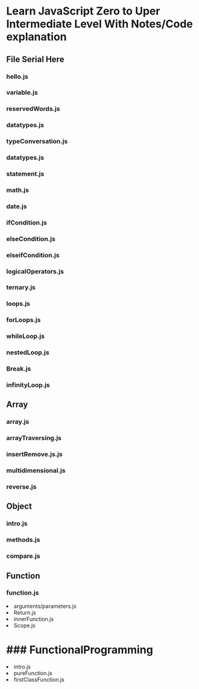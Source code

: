 # Learn JavaScript Zero to Uper Intermediate Level With Notes/Code explanation

## File Serial Here

### hello.js
### variable.js
### reservedWords.js
### datatypes.js
### typeConversation.js
### datatypes.js
### statement.js
### math.js
### date.js
### ifCondition.js
### elseCondition.js
### elseifCondition.js
### logicalOperators.js
### ternary.js
### loops.js
### forLoops.js
### whileLoop.js
### nestedLoop.js
### Break.js
### infinityLoop.js

## Array 

### array.js
### arrayTraversing.js
### insertRemove.js.js
### multidimensional.js
### reverse.js

## Object 

### intro.js
### methods.js
### compare.js

## Function 

### function.js
<li> arguments/parameters.js</li>
<li> Return.js</li>
<li> innerFunction.js</li>
<li>Scope.js</li>

<!-- <li> </li> -->
<h1>### FunctionalProgramming </h1>

<li> intro.js</li> 
<li> pureFunction.js </li> 
<li>firstClassFunction.js </li> 